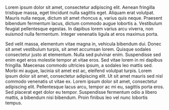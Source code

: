 Lorem ipsum dolor sit amet, consectetur adipiscing elit. Aenean fringilla tristique massa, eget tincidunt nulla sagittis eget. Aliquam erat volutpat. Mauris nulla neque, dictum sit amet rhoncus a, varius quis neque. Praesent bibendum fermentum lacus, dictum commodo augue lobortis a. Vestibulum feugiat pellentesque egestas. In dapibus lorem varius arcu viverra, non euismod nulla fermentum. Integer venenatis ligula at eros maximus porta.

Sed velit massa, elementum vitae magna in, vehicula bibendum dui. Donec sit amet vestibulum turpis, sit amet accumsan lorem. Quisque sodales consectetur justo at elementum. Nulla sed pulvinar enim. Suspendisse sed enim eget eros molestie tempor at vitae eros. Sed vitae lorem in mi dapibus fringilla. Maecenas commodo ultricies ipsum, a sodales leo mattis sed. Morbi mi augue, lacinia sit amet est ac, eleifend volutpat turpis. Lorem ipsum dolor sit amet, consectetur adipiscing elit. Ut sit amet mauris sed nisl commodo venenatis ut vitae ex. Lorem ipsum dolor sit amet, consectetur adipiscing elit. Pellentesque lacus arcu, tempor ac mi eu, sagittis porta eros. Sed placerat eget dolor eu tempor. Suspendisse fermentum odio a libero mattis, a bibendum nisi bibendum. Proin finibus leo vel nunc lobortis tempus.
